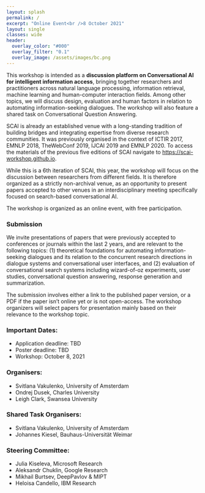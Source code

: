 ```yaml
---
layout: splash
permalink: /
excerpt: "Online Event<br />8 October 2021"
layout: single
classes: wide
header:
  overlay_color: "#000"
  overlay_filter: "0.1"
  overlay_image: /assets/images/bc.png
---
```



<!-- ### Workshop overview: -->

This workshop is intended as a **discussion platform on Conversational AI for intelligent information access**, bringing together researchers and practitioners across natural language processing, information retrieval, machine learning and human-computer interaction fields. Among other topics, we will discuss design, evaluation and human factors in relation to automating information-seeking dialogues. The workshop will also feature a shared task on Conversational Question Answering.

SCAI is already an established venue with a long-standing tradition of building bridges and integrating expertise from diverse research communities. It was previously organised in the context of ICTIR 2017, EMNLP 2018, TheWebConf 2019, IJCAI 2019 and EMNLP 2020. To access the materials of the previous five editions of SCAI navigate to <https://scai-workshop.github.io>.

While this is a 6th iteration of SCAI, this year, the workshop will focus on the discussion between researchers from different fields. It is therefore organized as a strictly non-archival venue, as an opportunity to present papers accepted to other venues in an interdisciplinary meeting specifically focused on search-based conversational AI.

The workshop is organized as an online event, with free participation.



### Submission

We invite presentations of papers that were previously accepted to conferences or journals within the last 2 years, and are relevant to the following topics: (1) theoretical foundations for automating information-seeking dialogues and its relation to the concurrent research directions in dialogue systems and conversational user interfaces, and (2) evaluation of conversational search systems including wizard-of-oz experiments, user studies, conversational question answering, response generation and summarization.

The submission involves either a link to the published paper version, or a PDF if the paper isn’t online yet or is not open-access. The workshop organizers will select papers for presentation mainly based on their relevance to the workshop topic.

### Important Dates:

* Application deadline: TBD
* Poster deadline: TBD
* Workshop: October 8, 2021


<!-- ### Present Your Work:

TBD 

### Shared Task:

TBD -->


### Organisers:

* Svitlana Vakulenko, University of Amsterdam
* Ondrej Dusek, Charles University
* Leigh Clark, Swansea University

### Shared Task Organisers:

* Svitlana Vakulenko, University of Amsterdam
* Johannes Kiesel, Bauhaus-Universität Weimar

### Steering Committee:

* Julia Kiseleva, Microsoft Research
* Aleksandr Chuklin, Google Research
* Mikhail Burtsev, DeepPavlov & MIPT
* Heloisa Candello, IBM Research
